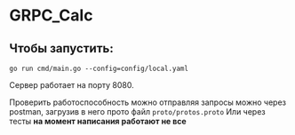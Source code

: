# GRPC_Calc
## Чтобы запустить:
```go run cmd/main.go --config=config/local.yaml```

Сервер работает на порту 8080.

Проверить работоспособность можно отправляя запросы можно через postman, загрузив в него прото файл
```proto/protos.proto```
Или через тесты **на момент написания работают не все**
